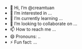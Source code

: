 - 👋 Hi, I’m @creamtuan
- 👀 I’m interested in ...
- 🌱 I’m currently learning ...
- 💞️ I’m looking to collaborate on ...
- 📫 How to reach me ...
- 😄 Pronouns: ..
- ⚡ Fun fact: ...

<!---
creamtuan/creamtuan is a ✨ special ✨ repository because its `README.md` (this file) appears on your GitHub profile.
You can click the Preview link to take a look at your changes.
--->
